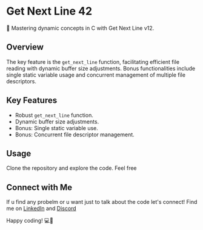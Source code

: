 # Get Next Line 42

🚀 Mastering dynamic concepts in C with Get Next Line v12.

## Overview

The key feature is the `get_next_line` function, facilitating efficient file reading with dynamic buffer size adjustments. Bonus functionalities include single static variable usage and concurrent management of multiple file descriptors.

## Key Features

- Robust `get_next_line` function.
- Dynamic buffer size adjustments.
- Bonus: Single static variable use.
- Bonus: Concurrent file descriptor management.

## Usage

Clone the repository and explore the code. Feel free 

## Connect with Me

If u find any probelm or u want just to talk about the code let's connect! Find me on [LinkedIn](https://www.linkedin.com/in/omar-jebbari/) and [Discord]($_omvr)

Happy coding! 💻🚀
